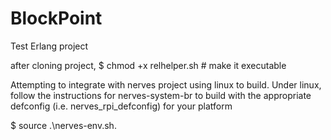 # BlockPoint
Test Erlang project

after cloning project, 
$ chmod +x relhelper.sh   # make it executable

Attempting to integrate with nerves project using linux to build.
Under linux, follow the instructions for nerves-system-br to build with the appropriate defconfig (i.e. nerves_rpi_defconfig) for your platform 


$ source .\nerves-env.sh.

